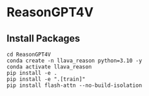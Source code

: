 # ReasonGPT4V
## Install Packages
```
cd ReasonGPT4V
conda create -n llava_reason python=3.10 -y
conda activate llava_reason
pip install -e .
pip install -e ".[train]"
pip install flash-attn --no-build-isolation
```
